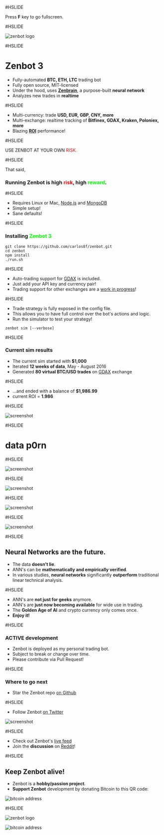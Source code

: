 #HSLIDE

Press **F** key to go fullscreen.

#HSLIDE

![zenbot logo](https://rawgit.com/carlos8f/zenbot/master/assets/zenbot_3_logo.png)

#HSLIDE

# Zenbot 3

- Fully-automated **BTC, ETH, LTC** trading bot
- Fully open source, MIT-licensed
- Under the hood, uses [**Zenbrain**](https://github.com/carlos8f/zenbrain), a purpose-built **neural network**
- Analyzes new trades in **realtime**

#HSLIDE

- Multi-currency: trade **USD, EUR, GBP, CNY, more**
- Multi-exchange: realtime tracking of **Bitfinex, GDAX, Kraken, Poloniex, more**
- Blazing **[ROI](https://en.wikipedia.org/wiki/Return_on_investment)** performance!

#HSLIDE

USE ZENBOT AT YOUR OWN <span style="color:red">RISK.</span>

#HSLIDE

That said,

### Running Zenbot is high <span style="color:red">risk</span>, high <span style="color:lime">reward</span>.

#HSLIDE

- Requires Linux or Mac, [Node.js](https://nodejs.org) and [MongoDB](https://mongodb.com)
- Simple setup!
- Sane defaults!

#HSLIDE

### Installing <span style="color:lime">Zenbot 3</span>

```
git clone https://github.com/carlos8f/zenbot.git
cd zenbot
npm install
./run.sh
```

#HSLIDE

- Auto-trading support for [GDAX](https://gdax.com/) is included.
- Just add your API key and currency pair!
- Trading support for other exchanges are a [work in progress](https://github.com/carlos8f/zenbot/issues)!

#HSLIDE

- Trade strategy is fully exposed in the config file.
- This allows you to have full control over the bot's actions and logic.
- Run the simulator to test your strategy!

```
zenbot sim [--verbose]
```

#HSLIDE

### Current sim results

- The current sim started with **$1,000**
- Iterated **12 weeks of data**, May - August 2016
- Generated **80 virtual BTC/USD trades** on [GDAX](https://gdax.com) exchange

#HSLIDE

- ...and ended with a balance of **$1,986.99**
- current ROI = **1.986**

#HSLIDE

![screenshot](https://cloud.githubusercontent.com/assets/106763/17820631/94c99a20-6602-11e6-8175-39b71c6a085e.png)

#HSLIDE

# data p0rn

#HSLIDE

![screenshot](https://rawgit.com/carlos8f/zenbot/master/assets/zenbot_3_sim_start_screenshot.png)

#HSLIDE

![screenshot](https://rawgit.com/carlos8f/zenbot/master/assets/zenbot_3_sim_screenshot.png)

#HSLIDE

![screenshot](https://rawgit.com/carlos8f/zenbot/master/assets/zenbot_3_sim_json_screenshot.png)

#HSLIDE

![screenshot](https://rawgit.com/carlos8f/zenbot/master/assets/zenbot_3_sim_csv_screenshot.png)

#HSLIDE

## Neural Networks are the future.

- The data **doesn't lie**.
- ANN's can be **mathematically and empirically verified**.
- In various studies, **neural networks** significantly **outperform** traditional linear technical analysis.

#HSLIDE

- ANN's are **not just for geeks** anymore.
- ANN's are **just now becoming available** for wide use in trading.
- The **Golden Age of AI** and crypto currency only comes once.
- **Enjoy it!**

#HSLIDE

### ACTIVE development

- Zenbot is deployed as my personal trading bot.
- Subject to break or change over time.
- Please contribute via Pull Request!

#HSLIDE

### Where to go next

- Star the Zenbot repo [on Github](https://github.com/carlos8f/zenbot)

#HSLIDE

- Follow Zenbot [on Twitter](https://twitter.com/zenbot_btc)

![screenshot](https://rawgit.com/carlos8f/zenbot/master/assets/zenbot_3_twitter_screenshot.png)

#HSLIDE

- Check out Zenbot's [live feed](https://zenbot.s8f.org/)
- Join the **discussion** on [Reddit](https://www.reddit.com/r/Bitcoin/comments/4xqo8q/announcing_zenbot_3_your_new_btcethltc_trading/)!

#HSLIDE

## Keep Zenbot alive!

- Zenbot is a **hobby/passion project**.
- **Support Zenbot** development by donating Bitcoin to this QR code:

![bitcoin address](https://s8f.org/files/bitcoin.png)

#HSLIDE

![zenbot logo](https://rawgit.com/carlos8f/zenbot/master/assets/zenbot_3_logo.png)

![bitcoin address](https://s8f.org/files/bitcoin.png)

